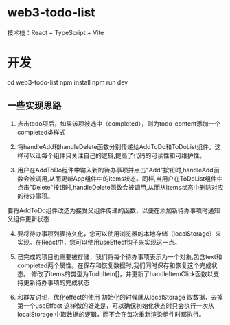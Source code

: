 # web3-todo-list
技术栈：React + TypeScript + Vite

# 开发
  cd web3-todo-list
  npm install
  npm run dev

## 一些实现思路
1. 点击todo项后，如果该项被选中（completed），则为todo-content添加一个completed类样式

2. 将handleAdd和handleDelete函数分别传递给AddToDo和ToDoList组件。这样可以让每个组件只关注自己的逻辑,提高了代码的可读性和可维护性。

3. 用户在AddToDo组件中输入新的待办事项并点击"Add"按钮时,handleAdd函数会被调用,从而更新App组件中的items状态。同样,当用户在ToDoList组件中点击"Delete"按钮时,handleDelete函数会被调用,从而从items状态中删除对应的待办事项。

要将AddToDo组件改造为接受父组件传递的函数，以便在添加新待办事项时通知父组件更新状态

4. 要将待办事项列表持久化，您可以使用浏览器的本地存储（localStorage）来实现。在React中，您可以使用useEffect钩子来实现这一点。

5. 已完成的项目也需要被存储，我们将每个待办事项表示为一个对象,包含text和completed两个属性。在保存和恢复数据时,我们同时保存和恢复这个完成状态。
修改了items的类型为TodoItem[]，并更新了handleItemClick函数以支持更新待办事项的完成状态

6. 和群友讨论，优化effect的使用
初始化的时候就从localStorage 取数据，去掉第一个useEffect
这样做的好处是，可以确保初始化状态时只会执行一次从 localStorage 中取数据的逻辑，而不会在每次重新渲染组件时都执行。